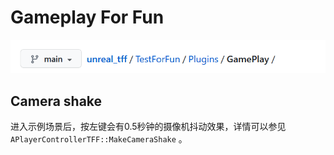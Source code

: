 # Gameplay For Fun

![GameplayForFunPath](https://raw.githubusercontent.com/moodyliu/unreal_tff/main/Doc/Pics/GameplayForFunPath.png)

## Camera shake

进入示例场景后，按左键会有0.5秒钟的摄像机抖动效果，详情可以参见 `APlayerControllerTFF::MakeCameraShake` 。